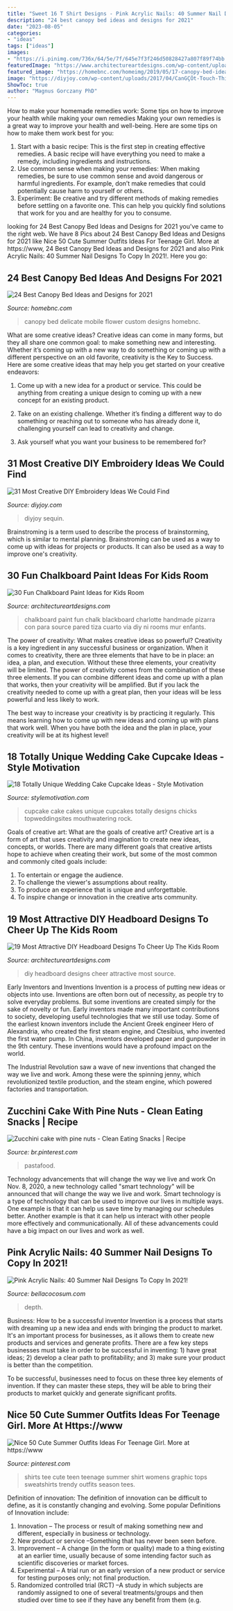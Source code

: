 ```yaml
---
title: "Sweet 16 T Shirt Designs - Pink Acrylic Nails: 40 Summer Nail Designs To Copy In 2021!"
description: "24 best canopy bed ideas and designs for 2021"
date: "2023-08-05"
categories:
- "ideas"
tags: ["ideas"]
images:
- "https://i.pinimg.com/736x/64/5e/7f/645e7f3f246d50828427a807f89f74bb.jpg"
featuredImage: "https://www.architectureartdesigns.com/wp-content/uploads/2016/12/6-41.jpg"
featured_image: "https://homebnc.com/homeimg/2019/05/17-canopy-bed-ideas-homebnc.jpg"
image: "https://diyjoy.com/wp-content/uploads/2017/04/CanGÇÖt-Touch-This-GÇô-Cactus-Embroidery.jpg"
ShowToc: true
author: "Magnus Gorczany PhD"
---
```



How to make your homemade remedies work: Some tips on how to improve your health while making your own remedies
Making your own remedies is a great way to improve your health and well-being. Here are some tips on how to make them work best for you: 
1. Start with a basic recipe: This is the first step in creating effective remedies. A basic recipe will have everything you need to make a remedy, including ingredients and instructions. 
2. Use common sense when making your remedies: When making remedies, be sure to use common sense and avoid dangerous or harmful ingredients. For example, don’t make remedies that could potentially cause harm to yourself or others. 
3. Experiment: Be creative and try different methods of making remedies before settling on a favorite one. This can help you quickly find solutions that work for you and are healthy for you to consume.

	

		
looking for 24 Best Canopy Bed Ideas and Designs for 2021 you've came to the right web. We have 8 Pics about 24 Best Canopy Bed Ideas and Designs for 2021 like Nice 50 Cute Summer Outfits Ideas For Teenage Girl. More at https://www, 24 Best Canopy Bed Ideas and Designs for 2021 and also Pink Acrylic Nails: 40 Summer Nail Designs To Copy In 2021!. Here you go:
		
    
## 24 Best Canopy Bed Ideas And Designs For 2021

<img loading=lazy src="https://homebnc.com/homeimg/2019/05/17-canopy-bed-ideas-homebnc.jpg" onerror="this.onerror=null;this.src='https://tse1.mm.bing.net/th?id=OIP.bFa_jknmq6RuuqZYOTsiKQHaLH&amp;pid=15.1';" alt="24 Best Canopy Bed Ideas and Designs for 2021">

_Source: homebnc.com_

>canopy bed delicate mobile flower custom designs homebnc. 

	

What are some creative ideas?
Creative ideas can come in many forms, but they all share one common goal: to make something new and interesting. Whether it’s coming up with a new way to do something or coming up with a different perspective on an old favorite, creativity is the Key to Success. Here are some creative ideas that may help you get started on your creative endeavors: 
1. Come up with a new idea for a product or service. This could be anything from creating a unique design to coming up with a new concept for an existing product.

2. Take on an existing challenge. Whether it’s finding a different way to do something or reaching out to someone who has already done it, challenging yourself can lead to creativity and change.

3. Ask yourself what you want your business to be remembered for?

    
## 31 Most Creative DIY Embroidery Ideas We Could Find

<img loading=lazy src="https://diyjoy.com/wp-content/uploads/2017/04/CanGÇÖt-Touch-This-GÇô-Cactus-Embroidery.jpg" onerror="this.onerror=null;this.src='https://tse1.mm.bing.net/th?id=OIP.XHHufP2dGswB2vxgGFyZlADIE2&amp;pid=15.1';" alt="31 Most Creative DIY Embroidery Ideas We Could Find">

_Source: diyjoy.com_

>diyjoy sequin. 

	

Brainstroming is a term used to describe the process of brainstorming, which is similar to mental planning. Brainstroming can be used as a way to come up with ideas for projects or products. It can also be used as a way to improve one's creativity.

    
## 30 Fun Chalkboard Paint Ideas For Kids Room

<img loading=lazy src="https://www.architectureartdesigns.com/wp-content/uploads/2014/01/257-630x910.jpg" onerror="this.onerror=null;this.src='https://tse1.mm.bing.net/th?id=OIP.mbE9pReax78BwGPd7pVVWgHaKs&amp;pid=15.1';" alt="30 Fun Chalkboard Paint Ideas for Kids Room">

_Source: architectureartdesigns.com_

>chalkboard paint fun chalk blackboard charlotte handmade pizarra con para source pared tiza cuarto via diy ni rooms mur enfants. 

	

The power of creativity: What makes creative ideas so powerful?
Creativity is a key ingredient in any successful business or organization. When it comes to creativity, there are three elements that have to be in place: an idea, a plan, and execution. Without these three elements, your creativity will be limited. 
The power of creativity comes from the combination of these three elements. If you can combine different ideas and come up with a plan that works, then your creativity will be amplified. But if you lack the creativity needed to come up with a great plan, then your ideas will be less powerful and less likely to work. 

The best way to increase your creativity is by practicing it regularly. This means learning how to come up with new ideas and coming up with plans that work well. When you have both the idea and the plan in place, your creativity will be at its highest level!

    
## 18 Totally Unique Wedding Cake Cupcake Ideas - Style Motivation

<img loading=lazy src="https://www.topweddingsites.com/wedding-blog/wp-content/uploads/2014/03/3d965242d9b2f7ea33fa11d940401143.jpg" onerror="this.onerror=null;this.src='https://tse2.mm.bing.net/th?id=OIP.YcVV9AY_okAPQq4GMIY5DQHaJ3&amp;pid=15.1';" alt="18 Totally Unique Wedding Cake Cupcake Ideas - Style Motivation">

_Source: stylemotivation.com_

>cupcake cake cakes unique cupcakes totally designs chicks topweddingsites mouthwatering rock. 

	

Goals of creative art: What are the goals of creative art?
Creative art is a form of art that uses creativity and imagination to create new ideas, concepts, or worlds. There are many different goals that creative artists hope to achieve when creating their work, but some of the most common and commonly cited goals include: 
1. To entertain or engage the audience.
2. To challenge the viewer's assumptions about reality.
3. To produce an experience that is unique and unforgettable.
4. To inspire change or innovation in the creative arts community.

    
## 19 Most Attractive DIY Headboard Designs To Cheer Up The Kids Room

<img loading=lazy src="https://www.architectureartdesigns.com/wp-content/uploads/2016/12/6-41.jpg" onerror="this.onerror=null;this.src='https://tse3.mm.bing.net/th?id=OIP.CcF1eogZsH2PEntJgs_KHwHaKK&amp;pid=15.1';" alt="19 Most Attractive DIY Headboard Designs To Cheer Up The Kids Room">

_Source: architectureartdesigns.com_

>diy headboard designs cheer attractive most source. 

	

Early Inventors and Inventions
Invention is a process of putting new ideas or objects into use. Inventions are often born out of necessity, as people try to solve everyday problems. But some inventions are created simply for the sake of novelty or fun. Early inventors made many important contributions to society, developing useful technologies that we still use today.
Some of the earliest known inventors include the Ancient Greek engineer Hero of Alexandria, who created the first steam engine, and Ctesibius, who invented the first water pump. In China, inventors developed paper and gunpowder in the 9th century. These inventions would have a profound impact on the world.

The Industrial Revolution saw a wave of new inventions that changed the way we live and work. Among these were the spinning jenny, which revolutionized textile production, and the steam engine, which powered factories and transportation.

    
## Zucchini Cake With Pine Nuts - Clean Eating Snacks | Recipe

<img loading=lazy src="https://i.pinimg.com/736x/87/dc/54/87dc54a4df6a02178e4c8f8cceedf262.jpg" onerror="this.onerror=null;this.src='https://tse2.mm.bing.net/th?id=OIP.AvQ9Jr4HTvceH4qqHvVwUwHaJP&amp;pid=15.1';" alt="Zucchini cake with pine nuts - Clean Eating Snacks | Recipe">

_Source: br.pinterest.com_

>pastafood. 

	

Technology advancements that will change the way we live and work
On Nov. 8, 2020, a new technology called "smart technology" will be announced that will change the way we live and work. Smart technology is a type of technology that can be used to improve our lives in multiple ways. One example is that it can help us save time by managing our schedules better. Another example is that it can help us interact with other people more effectively and communicationally. All of these advancements could have a big impact on our lives and work as well.

    
## Pink Acrylic Nails: 40 Summer Nail Designs To Copy In 2021!

<img loading=lazy src="https://bellacocosum.com/wp-content/uploads/2021/05/43.jpg" onerror="this.onerror=null;this.src='https://tse4.mm.bing.net/th?id=OIP.IyVYWmskDjc8yUgvVTOycQHaLH&amp;pid=15.1';" alt="Pink Acrylic Nails: 40 Summer Nail Designs To Copy In 2021!">

_Source: bellacocosum.com_

>depth. 

	

Business: How to be a successful inventor
Invention is a process that starts with dreaming up a new idea and ends with bringing the product to market. It's an important process for businesses, as it allows them to create new products and services and generate profits.
There are a few key steps businesses must take in order to be successful in inventing: 1) have great ideas; 2) develop a clear path to profitability; and 3) make sure your product is better than the competition.

To be successful, businesses need to focus on these three key elements of invention. If they can master these steps, they will be able to bring their products to market quickly and generate significant profits.

    
## Nice 50 Cute Summer Outfits Ideas For Teenage Girl. More At Https://www

<img loading=lazy src="https://i.pinimg.com/736x/64/5e/7f/645e7f3f246d50828427a807f89f74bb.jpg" onerror="this.onerror=null;this.src='https://tse4.mm.bing.net/th?id=OIP.HIqkEX5LPu14r4s7lEX1SgHaHa&amp;pid=15.1';" alt="Nice 50 Cute Summer Outfits Ideas For Teenage Girl. More at https://www">

_Source: pinterest.com_

>shirts tee cute teen teenage summer shirt womens graphic tops sweatshirts trendy outfits season tees. 

	

Definition of innovation:
The definition of innovation can be difficult to define, as it is constantly changing and evolving. Some popular Definitions of Innovation include:
1. Innovation – The process or result of making something new and different, especially in business or technology.
2. New product or service –Something that has never been seen before.
3. Improvement – A change (in the form or quality) made to a thing existing at an earlier time, usually because of some intending factor such as scientific discoveries or market forces.
4. Experimental – A trial run or an early version of a new product or service for testing purposes only; not final production. 
5. Randomized controlled trial (RCT) –A study in which subjects are randomly assigned to one of several treatments/groups and then studied over time to see if they have any benefit from them (e.g.

